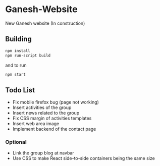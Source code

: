 # Ganesh-Website
New Ganesh website (In construction)

## Building

```bash
npm install
npm run-script build
```

and to run
```bash
npm start 
```


## Todo List
- Fix mobile firefox bug (page not working)
- Insert activities of the group
- Insert news related to the group
- Fix CSS margin of activities templates
- Insert web area image
- Implement backend of the contact page

### Optional
- Link the group blog at navbar
- Use CSS to make React side-to-side containers being the same size
